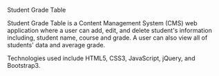 Student Grade Table

Student Grade Table is a Content Management System (CMS) web application where a user can add, edit, and delete student's information including, student name, course and grade. A user can also view all of students' data and average grade. 

Technologies used include HTML5, CSS3, JavaScript, jQuery, and Bootstrap3.

